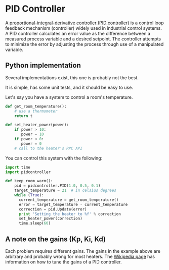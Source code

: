 # PID Controller

A [proportional-integral-derivative controller (PID
controller)](http://en.wikipedia.org/wiki/PID_controller) is a control
loop feedback mechanism (controller) widely used in industrial control
systems. A PID controller calculates an error value as the difference
between a measured process variable and a desired setpoint. The
controller attempts to minimize the error by adjusting the process
through use of a manipulated variable.

## Python implementation

Several implementations exist, this one is probably not the best.

It is simple, has some unit tests, and it should be easy to use.

Let's say you have a system to control a room's temperature.

```python
def get_room_temperature():
    # use a thermometer
    return t

def set_heater_power(power):
    if power > 10:
       power = 10
    if power < 0:
       power = 0
    # call to the heater's RPC API
```

You can control this system with the following:

```python
import time
import pidcontroller

def keep_room_warm():
    pid = pidcontroller.PID(1.0, 0.5, 0.1)
    target_temperature = 21  # in celsius degrees
    while (True):
      current_temperature = get_room_temperature()
      error = target_temperature - current_temperature
      correction = pid.Update(error)
      print 'Setting the heater to %f' % correction
      set_heater_power(correction)
      time.sleep(60)
```

## A note on the gains (Kp, Ki, Kd)

Each problem requires different gains. The gains in the example above
are arbitrary and probably wrong for most heaters. The [Wikipedia
page](http://en.wikipedia.org/wiki/PID_controller) has information on
how to tune the gains of a PID controller.
